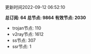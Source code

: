 更新时间2022-09-12 06:52:10

**总订阅: 64**
**总节点: 9864**
**有效节点: 2030**
- trojan节点: 110
- v2ray节点: 1612
- ss节点: 307
- ssr节点: 1
